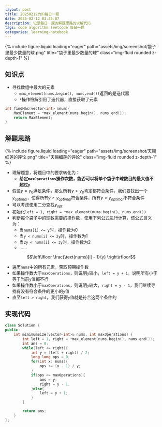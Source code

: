 ```yaml
---
layout: post
title: 20250212力扣每日一题
date: 2025-02-12 03:35:07
description: 记录每日一题的解题思路的求解代码
tags: code algorithm leetcode 每日一题
categories: learning-notebook
---
```


<div class="row">
    <div class="col-sm mt-3 mt-md-0">
        {% include figure.liquid loading="eager" path="assets/img/screenshot/袋子里最少数量的球.png" title="袋子里最少数量的球" class="img-fluid rounded z-depth-1" %}
    </div>
</div>

## 知识点
- 寻找数组中最大的元素
  - `max_element(nums.begin(), nums.end())`返回的是迭代器
  - `*`操作符解引用了迭代器，直接获取了元素

```cpp
int findMax(vector<int> &num){
    MaxElement = *max_element(nums.begin(), nums.end());
    return MaxElement;
}

```

## 解题思路
<div class="row">
    <div class="col-sm mt-3 mt-md-0">
        {% include figure.liquid loading="eager" path="assets/img/screenshot/天赐细莲的评论.png" title="天赐细莲的评论" class="img-fluid rounded z-depth-1" %}
    </div>
</div>

- 理解题意，将题目中的要求转化为：
  - **给定`maxOperations`操作次数，能否可以将单个袋子中球数目的最大值不超过`y`**
- 假设$y = y_0$满足条件，那么所有$y > y_0$肯定都符合条件，我们要找出一个$y_{optimal}$，使得所有$y \geq y_{optimal}$符合条件，所有$y < y_{optimal}$不符合条件
- 可以考虑使用二分查找$y_{opt}$
- 初始化`left = 1, right = *max_element(nums.begin(), nums.end())`
- 判断每个袋子中的球数需要的操作数，使用下列公式进行计算，该公式含义为：
  - 当`nums[i] <= y`时，操作数为0
  - 当`y < nums[i] <= 2y`时，操作数为1
  - 当`2y < nums[i] <= 3y`时，操作数为2
  - ……

$$\left\lfloor \frac{\text{nums}[i] - 1}{y} \right\rfloor$$

- 遍历`nums`中的所有元素，获取预期操作数
- 如果操作数大于`maxOperations`，则说明`y`较小，`left = y + 1`，说明所有小于等于当前`y`值都不行
- 如果操作数小于`maxOperations`，则说明`y`较大，`right = y - 1`，我们继续寻找有没有符合条件的更小的`y`值
- 直至`left > right`，我们获得`y`值就是符合这两个条件的

## 实现代码

```cpp
class Solution {
public:
    int minimumSize(vector<int>& nums, int maxOperations) {
        int left = 1, right = *max_element(nums.begin(), nums.end());
        int ans = 0;
        while(left <= right){
            int y = (left + right) / 2;
            long long ops = 0;
            for(int x: nums){
                ops += (x - 1) / y;
            }
            if(ops <= maxOperations){
                ans = y;
                right = y - 1;
            }else{
                left = y + 1;
            }
        }

        return ans;
    }
};
```